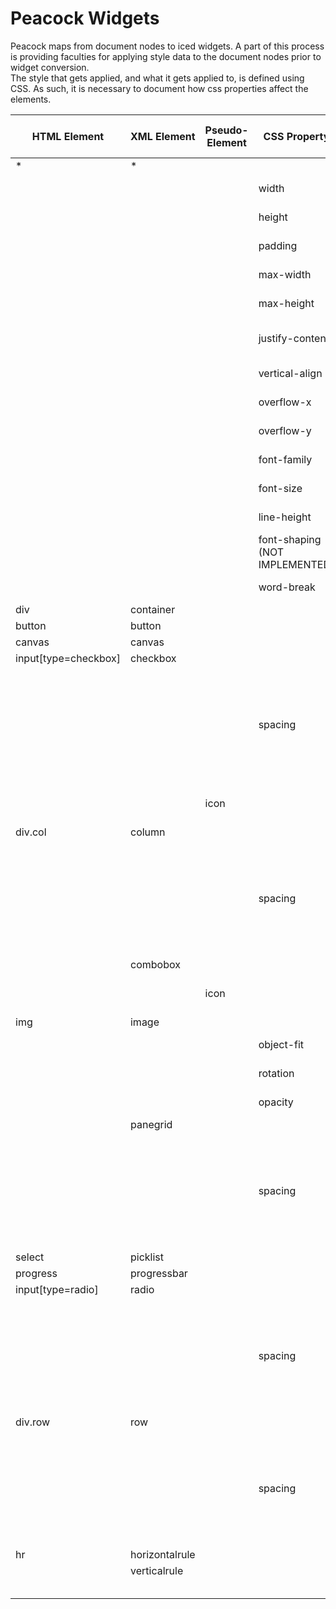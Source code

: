 
# Peacock Widgets

Peacock maps from document nodes to iced widgets. A part of this process is providing faculties for applying
style data to the document nodes prior to widget conversion.<br/>The style that gets applied, and what it gets
applied to, is defined using CSS. As such, it is necessary to document how css properties affect the elements.

| HTML Element         | XML Element    | Pseudo-Element | CSS Property                      | Description                                                                                                                                                                                                                                     | CSS-Standard-Compliant |
|----------------------|----------------|----------------|-----------------------------------|-------------------------------------------------------------------------------------------------------------------------------------------------------------------------------------------------------------------------------------------------|------------------------|
| *                    | *              |                |                                   |                                                                                                                                                                                                                                                 |                        |
|                      |                |                | width                             | https://developer.mozilla.org/en-US/docs/Web/CSS/width                                                                                                                                                                                          | yes                    |
|                      |                |                | height                            | https://developer.mozilla.org/en-US/docs/Web/CSS/height                                                                                                                                                                                         | yes                    |
|                      |                |                | padding                           | https://developer.mozilla.org/en-US/docs/Web/CSS/padding                                                                                                                                                                                        | yes                    |
|                      |                |                | max-width                         | https://developer.mozilla.org/en-US/docs/Web/CSS/max-width                                                                                                                                                                                      | yes                    |
|                      |                |                | max-height                        | https://developer.mozilla.org/en-US/docs/Web/CSS/max-height                                                                                                                                                                                     | yes                    |
|                      |                |                | justify-content                   | https://developer.mozilla.org/en-US/docs/Web/CSS/justify-content                                                                                                                                                                                | yes                    |
|                      |                |                | vertical-align                    | https://developer.mozilla.org/en-US/docs/Web/CSS/vertical-align                                                                                                                                                                                 | yes                    |
|                      |                |                | overflow-x                        | https://developer.mozilla.org/en-US/docs/Web/CSS/overflow-x                                                                                                                                                                                     | yes                    |
|                      |                |                | overflow-y                        | https://developer.mozilla.org/en-US/docs/Web/CSS/overflow-y                                                                                                                                                                                     | yes                    |
|                      |                |                | font-family                       | https://developer.mozilla.org/en-US/docs/Web/CSS/font-family                                                                                                                                                                                    | yes                    |
|                      |                |                | font-size                         | https://developer.mozilla.org/en-US/docs/Web/CSS/font-size                                                                                                                                                                                      | yes                    |
|                      |                |                | line-height                       | https://developer.mozilla.org/en-US/docs/Web/CSS/line-height                                                                                                                                                                                    | yes                    |
|                      |                |                | font-shaping<br>(NOT IMPLEMENTED) | https://developer.mozilla.org/en-US/docs/Web/CSS/font-shaping                                                                                                                                                                                   | yes                    |
|                      |                |                | word-break                        | https://developer.mozilla.org/en-US/docs/Web/CSS/word-break                                                                                                                                                                                     | yes                    |
| div                  | container      |                |                                   |                                                                                                                                                                                                                                                 |                        |
| button               | button         |                |                                   |                                                                                                                                                                                                                                                 |                        |
| canvas               | canvas         |                |                                   |                                                                                                                                                                                                                                                 |                        |
| input[type=checkbox] | checkbox       |                |                                   |                                                                                                                                                                                                                                                 |                        |
|                      |                |                | spacing                           | iced does not have per-element margins. Instead,<br>"spacing" applies the same "margin" to all of its<br>children. In this case, it would be the spacing between<br>the outside of the checkbox and the outside of the checkbox's<br>inner icon | no                     |
|                      |                | icon           |                                   | The style properties of the icon (char) displayed by the<br>checkbox                                                                                                                                                                            | no                     |
| div.col              | column         |                |                                   |                                                                                                                                                                                                                                                 |                        |
|                      |                |                | spacing                           | iced does not have per-element margins. Instead,<br>"spacing" applies the same "margin" to all of its<br>children. In this case, it would be the spacing between<br>the outside of the checkbox and the outside of the checkbox's<br>inner icon | no                     |
|                      | combobox       |                |                                   |                                                                                                                                                                                                                                                 |                        |
|                      |                | icon           |                                   | The style properties of the icon (char) displayed by the<br>checkbox                                                                                                                                                                            | no                     |
| img                  | image          |                |                                   |                                                                                                                                                                                                                                                 |                        |
|                      |                |                | object-fit                        | https://developer.mozilla.org/en-US/docs/Web/CSS/object-fit                                                                                                                                                                                     | yes                    |
|                      |                |                | rotation                          | https://developer.mozilla.org/en-US/docs/Web/CSS/rotation                                                                                                                                                                                       | yes                    |
|                      |                |                | opacity                           | https://developer.mozilla.org/en-US/docs/Web/CSS/opacity                                                                                                                                                                                        | yes                    |
|                      | panegrid       |                |                                   | tiling window manager                                                                                                                                                                                                                           |                        |
|                      |                |                | spacing                           | iced does not have per-element margins. Instead,<br>"spacing" applies the same "margin" to all of its<br>children. In this case, it would be the spacing between<br>the outside of the checkbox and the outside of the checkbox's<br>inner icon | no                     |
| select               | picklist       |                |                                   |                                                                                                                                                                                                                                                 |                        |
| progress             | progressbar    |                |                                   |                                                                                                                                                                                                                                                 |                        |
| input[type=radio]    | radio          |                |                                   |                                                                                                                                                                                                                                                 |                        |
|                      |                |                | spacing                           | iced does not have per-element margins. Instead,<br>"spacing" applies the same "margin" to all of its<br>children. In this case, it would be the spacing between<br>the outside of the checkbox and the outside of the checkbox's<br>inner icon | no                     |
| div.row              | row            |                |                                   |                                                                                                                                                                                                                                                 |                        |
|                      |                |                | spacing                           | iced does not have per-element margins. Instead,<br>"spacing" applies the same "margin" to all of its<br>children. In this case, it would be the spacing between<br>the outside of the checkbox and the outside of the checkbox's<br>inner icon | no                     |
| hr                   | horizontalrule |                |                                   |                                                                                                                                                                                                                                                 |                        |
|                      | verticalrule   |                |                                   |                                                                                                                                                                                                                                                 |                        |
|                      |                |                |                                   |                                                                                                                                                                                                                                                 |                        |
|                      |                |                |                                   |                                                                                                                                                                                                                                                 |                        |
|                      |                |                |                                   |                                                                                                                                                                                                                                                 |                        |
|                      |                |                |                                   |                                                                                                                                                                                                                                                 |                        |
|                      |                |                |                                   |                                                                                                                                                                                                                                                 |                        |